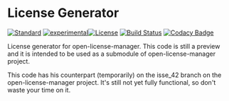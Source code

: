 # License Generator


[![Standard](https://img.shields.io/badge/c%2B%2B-11-blue.svg)](https://en.wikipedia.org/wiki/C%2B%2B#Standardization)
[![experimental](http://badges.github.io/stability-badges/dist/experimental.svg)](http://github.com/badges/stability-badges)[![License](https://img.shields.io/badge/License-BSD%203--Clause-blue.svg)](https://opensource.org/licenses/BSD-3-Clause)
[![Build Status](https://travis-ci.org/open-license-manager/lcc-license-generator.svg?branch=develop)](https://travis-ci.org/open-license-manager/lcc-license-generator)
[![Codacy Badge](https://api.codacy.com/project/badge/Grade/b1474db812744cac837aadc191e710c7)](https://www.codacy.com/manual/gcontini/lcc-license-generator?utm_source=github.com&amp;utm_medium=referral&amp;utm_content=open-license-manager/lcc-license-generator&amp;utm_campaign=Badge_Grade)

License generator for open-license-manager. 
This code is still a preview and it is intended to be used as a submodule of open-license-manager project.

This code has his counterpart (temporarily) on the isse_42 branch on the open-license-manager project. It's still not yet
fully functional, so don't waste your time on it. 




 